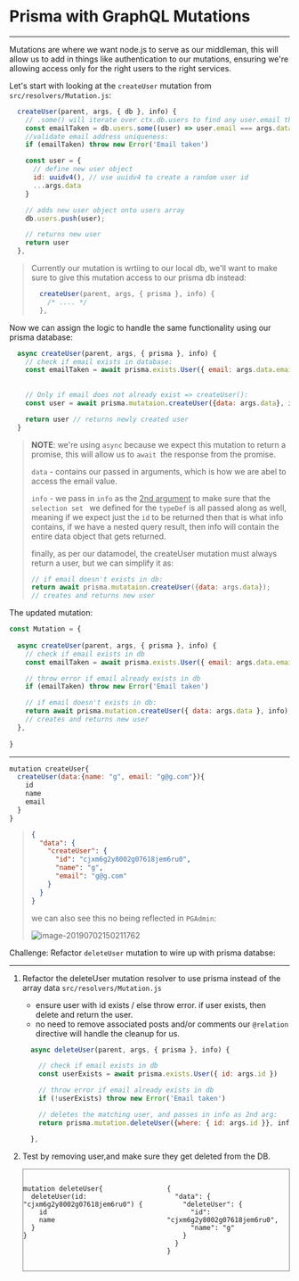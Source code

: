 # Prisma with GraphQL Mutations

---------------------------------

Mutations are where we want node.js to serve as our middleman, this will allow us to add in things like authentication to our mutations, ensuring we're allowing access only for the right users to the right services.

Let's start with looking at the `createUser` mutation from `src/resolvers/Mutation.js`:

```js
  createUser(parent, args, { db }, info) {
    // .some() will iterate over ctx.db.users to find any user.email that matches args.email
    const emailTaken = db.users.some((user) => user.email === args.data.email);
    //validate email address uniqueness:
    if (emailTaken) throw new Error('Email taken')

    const user = {
      // define new user object
      id: uuidv4(), // use uuidv4 to create a random user id
      ...args.data
    }

    // adds new user object onto users array
    db.users.push(user);

    // returns new user
    return user
  },
```

> Currently our mutation is wrtiing to our local db, we'll want to make sure to give this mutation access to our prisma db instead:
>
> ```js
>   createUser(parent, args, { prisma }, info) {
>     /* .... */
>   },
> ```



Now we can assign the logic to handle the same functionality using our prisma database:

```js
  async createUser(parent, args, { prisma }, info) {
    // check if email exists in database:
    const emailTaken = await prisma.exists.User({ email: args.data.email }, info)
    
    
    // Only if email does not already exist => createUser():
    const user = await prisma.mutataion.createUser({data: args.data}, info);

    return user // returns newly created user
  }
```

> **NOTE**: we're using `async` because we expect this mutation to return a promise, this will allow us to `await `the response from the promise.
>
> `data` - contains our passed in arguments, which is how we are abel to access the email value.
>
> `info` -  we pass in `info` as the <u>2nd argument</u> to make sure that the `selection set ` we defined for the `typeDef` is all passed along as well, meaning if we expect just the `id` to be returned then that is what info contains, if we have a nested query result, then info will contain the entire data object that gets returned.
>
> finally, as per our datamodel, the createUser mutation must always return a user, but we can simplify it as:
>
> ```js
> // if email doesn't exists in db:
> return await prisma.mutataion.createUser({data: args.data});  
> // creates and returns new user
> ```



The updated mutation: 

```js
const Mutation = {
  
  async createUser(parent, args, { prisma }, info) {
    // check if email exists in db
    const emailTaken = await prisma.exists.User({ email: args.data.email })

    // throw error if email already exists in db
    if (emailTaken) throw new Error('Email taken')

    // if email doesn't exists in db:
    return await prisma.mutation.createUser({ data: args.data }, info);
    // creates and returns new user
  },
  
}
```

---------------------------------

```js
mutation createUser{
  createUser(data:{name: "g", email: "g@g.com"}){
    id
    name
    email
  }
}
```

> ```json
> {
>   "data": {
>     "createUser": {
>       "id": "cjxm6g2y8002g07618jem6ru0",
>       "name": "g",
>       "email": "g@g.com"
>     }
>   }
> }
> ```
>
> we can also see this no being reflected in `PGAdmin`:
>
> ![image-20190702150211762](http://ww1.sinaimg.cn/large/006tNc79ly1g4m328kaoyj30b004vgm0.jpg)



Challenge: Refactor `deleteUser` mutation to wire up with prisma databse:

---------------------------------

1. Refactor the deleteUser mutation resolver to use prisma instead of the array data `src/resolvers/Mutation.js`

   - ensure user with id exists / else throw error. if user exists, then delete and return the user.
   - no need to remove associated posts and/or comments our `@relation` directive will handle the cleanup for us.

   ```js
     async deleteUser(parent, args, { prisma }, info) {
   
       // check if email exists in db
       const userExists = await prisma.exists.User({ id: args.id })
   
       // throw error if email already exists in db
       if (!userExists) throw new Error('Email taken')
   
       // deletes the matching user, and passes in info as 2nd arg:
       return prisma.mutation.deleteUser({where: { id: args.id }}, info);
   
     },
   ```

2. Test by removing user,and make sure they get deleted from the DB.

   <div style="display: flex; justify-content: space-evenly; border: 1px solid grey;">
       <div style="display: inline-block;">
   	    <pre><code>
   mutation deleteUser{
     deleteUser(id: "cjxm6g2y8002g07618jem6ru0") {
       id
       name
     }
   }
   	    </code></pre>
       </div>
       <div style="display: inline-block;">
   	    <pre><code>
   {
     "data": {
       "deleteUser": {
         "id": "cjxm6g2y8002g07618jem6ru0",
         "name": "g"
       }
     }
   }
   	    </code></pre>
       </div>
   </div>

   




